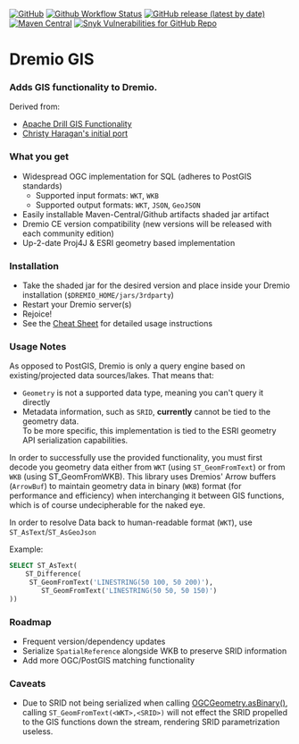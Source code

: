 [![GitHub](https://img.shields.io/github/license/sheinbergon/dremio-udf-gis?color=pink&style=for-the-badge)](https://github.com/sheinbergon/dremio-udf-gis/blob/master/LICENSE)
[![Github Workflow Status](https://img.shields.io/github/workflow/status/sheinbergon/dremio-udf-gis/Release%20Actions?style=for-the-badge)](https://github.com/sheinbergon/dremio-udf-gis/actions?query=workflow%3Arelease-actions)
[![GitHub release (latest by date)](https://img.shields.io/github/v/release/sheinbergon/dremio-udf-gis?color=%2340E0D0&style=for-the-badge)](https://github.com/sheinbergon/dremio-udf-gis/releases/latest)
[![Maven Central](https://img.shields.io/maven-central/v/org.sheinbergon/dremio-udf-gis?color=Crimson&style=for-the-badge)](https://search.maven.org/search?q=g:org.sheinbergon%20a:dremio-udf-gis*)
[![Snyk Vulnerabilities for GitHub Repo](https://img.shields.io/snyk/vulnerabilities/github/sheinbergon/dremio-udf-gis?color=432f95&style=for-the-badge)](https://app.snyk.io/org/sheinbergon/project/94183993-505b-439c-9078-6276fa4c1626)


# Dremio GIS

### Adds GIS functionality to Dremio.
Derived from:   
- [Apache Drill GIS Functionality](https://github.com/apache/drill/tree/master/contrib/udfs/src/main/java/org/apache/drill/exec/udfs/gis)  
- [Christy Haragan's initial port](https://github.com/christyharagan/dremio-gis)  

### What you get
- Widespread OGC implementation for SQL (adheres to PostGIS standards)
  - Supported input formats: `WKT`, `WKB`
  - Supported output formats: `WKT`, `JSON`, `GeoJSON` 
- Easily installable Maven-Central/Github artifacts shaded jar artifact  
- Dremio CE version compatibility (new versions will be released with each community edition) 
- Up-2-date Proj4J & ESRI geometry based implementation

### Installation
- Take the shaded jar for the desired version and place inside your Dremio installation (`$DREMIO_HOME/jars/3rdparty`)
- Restart your Dremio server(s)
- Rejoice!
- See the [Cheat Sheet](https://github.com/sheinbergon/dremio-udf-gis/wiki/GIS-Functions-Cheat-Sheet) for detailed usage instructions

### Usage Notes
As opposed to PostGIS, Dremio is only a query engine based on existing/projected data sources/lakes.
That means that:
- `Geometry` is not a supported data type, meaning you can't query it directly
- Metadata information, such as `SRID`, **currently** cannot be tied to the geometry data.  
  To be more specific, this implementation is tied to the ESRI geometry API serialization capabilities.

In order to successfully use the provided functionality, you must first decode you geometry data either from `WKT` (using `ST_GeomFromText`) 
or from `WKB` (using ST_GeomFromWKB). This library uses Dremios' Arrow buffers (`ArrowBuf`) to maintain geometry data in binary (`WKB`) format (for performance and efficiency) when
interchanging it between GIS functions, which is of course undecipherable for the naked eye.  

In order to resolve Data back to human-readable format (`WKT`), use `ST_AsText`/`ST_AsGeoJson`

Example:

```sql
SELECT ST_AsText(
    ST_Difference(
     ST_GeomFromText('LINESTRING(50 100, 50 200)'),
        ST_GeomFromText('LINESTRING(50 50, 50 150)')
))
```

### Roadmap
- Frequent version/dependency updates
- Serialize `SpatialReference` alongside WKB to preserve SRID information
- Add more OGC/PostGIS matching functionality

### Caveats
 - Due to SRID not being serialized when calling [OGCGeometry.asBinary()](https://esri.github.io/geometry-api-java/javadoc/com/esri/core/geometry/ogc/OGCGeometry.html#asBinary--),
   calling `ST_GeomFromText(<WKT>,<SRID>)` will not effect the SRID propelled to the GIS functions down the stream, rendering SRID parametrization useless.
